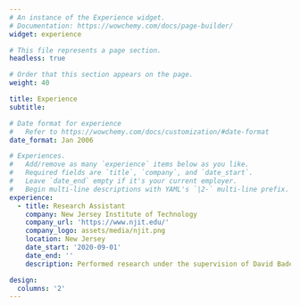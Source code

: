 ```yaml
---
# An instance of the Experience widget.
# Documentation: https://wowchemy.com/docs/page-builder/
widget: experience

# This file represents a page section.
headless: true

# Order that this section appears on the page.
weight: 40

title: Experience
subtitle:

# Date format for experience
#   Refer to https://wowchemy.com/docs/customization/#date-format
date_format: Jan 2006

# Experiences.
#   Add/remove as many `experience` items below as you like.
#   Required fields are `title`, `company`, and `date_start`.
#   Leave `date_end` empty if it's your current employer.
#   Begin multi-line descriptions with YAML's `|2-` multi-line prefix.
experience:
  - title: Research Assistant
    company: New Jersey Institute of Technology
    company_url: 'https://www.njit.edu/'
    company_logo: assets/media/njit.png
    location: New Jersey
    date_start: '2020-09-01'
    date_end: ''
    description: Performed research under the supervision of David Bader while pursuing doctoral studies. Research was in the areas of high performance computing, massive scale data analytics, and graph analytics. **For full work history please refer to CV.**

design:
  columns: '2'
---
```

